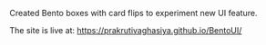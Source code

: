 Created Bento boxes with card flips to experiment new UI feature.

The site is live at: https://prakrutivaghasiya.github.io/BentoUI/
